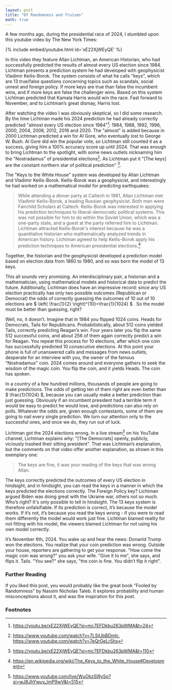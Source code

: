 ```yaml
---
layout: post
title: "Of Randomness and Truisms"
math: true
---
```


A few months ago, during the presidential race of 2024, I stumbled upon this youtube video by The New York Times:

{% include embed/youtube.html id='xE22XjWEyQE' %}

In this video they feature Allan Lichtman, an American Historian, who had successfully predicted the results of almost every US election
since 1984. Lichtman presents a prediction system he had developed with geophysicist Vladimir Keilis-Borok. The system consists of what
he calls "keys", which are 13 true/false questions concerning topics such as scandals, social unrest and foreign policy.
If more keys are true than false the incumbent wins, and if more keys are false the challenger wins.
Based on this system Lichtman predicted that Kamala Harris would win the race. Fast forward to November,
and to Lichtman’s great dismay, Harris lost.

After watching the video I was obviously skeptical, so I did some research. By the time Lichtman made his 2024 prediction he had already
correctly predicted "almost every US election since 1984"[^footnote1]: 1984, 1988, 1992, 1996, 2000, 2004, 2008, 2012, 2016 and 2020.
The "almost" is added because in 2000 Lichtman predicted a win for Al Gore, who eventually lost to George W. Bush. Al Gore did win the
popular vote, so Lichtman still counted it as a success, giving him a 100% accuracy score up until 2024. That was enough to bring Lichtman
to the spotlight, with some news outlets nicknaming him the "Nostradamus" of presidential elections[^footnote2].
As Lichtman put it "[The keys] are the constant northern star of political prediction" [^footnote3].

The "Keys to the White House" system was developed by Allan Lichtman and Vladimir Keilis-Borok. Keilis-Borok was a geophysicist, and interestingly he had worked on a mathematical model for predicting earthquakes:

> While attending a dinner party at Caltech in 1981, Allan Lichtman met Vladimir Keilis-Borok, a leading Russian geophysicist. Both men were 
Fairchild Scholars at Caltech. Keilis-Borok was interested in applying his prediction techniques to liberal-democratic political systems. This 
was not possible for him to do within the Soviet Union, which was a one-party state, and a guest at the party referred him to Lichtman. 
Lichtman attracted Keilis-Borok's interest because he was a quantitative historian who mathematically analyzed trends in American history. 
Lichtman agreed to help Keilis-Borok apply his prediction techniques to American presidential elections.[^footnote4]

Together, the historian and the geophysicist developed a prediction model based on election data from 1860 to 1980,
and so was born the model of 13 keys.

This all sounds very promising. An interdisciplinary pair, a historian and a mathematician, using mathematical models and historical data to
predict the future. Additionally, Lichtman does have an impressive record: since any US election practically has only two possible outcomes
(Republican or Democrat) the odds of correctly guessing the outcomes of 10 out of 10 elections are
$ \left( \frac{1}{2} \right)^{10}=\frac{1}{1024} $ . So the model must be better than guessing, right?

Well, no, it doesn’t. Imagine that in 1984 you flipped 1024 coins. Heads for Democrats, Tails for Republicans. Probabilistically,
about 512 coins yielded Tails, correctly predicting Reagan’s win. Four years later you flip the same 512 successful coins, and about
256 of them again correctly predict a win for Reagan. You repeat this process for 10 elections, after which one coin has successfully
predicted 10 consecutive elections. At this point your phone is full of unanswered calls and messages from news outlets, desperate for 
an interview with you, the owner of the famous "Nostradamus" coin. 2024 comes around and everyone gathers to seek the wisdom of the magic
coin. You flip the coin, and it yields Heads. The coin has spoken.

In a country of a few hundred millions, thousands of people are going to make predictions. The odds of getting ten of them right are
even better than $ \frac{1}{1024} $, because you can usually make a better prediction than just guessing.
Obviously if an incumbent president had a terrible term it would be easy 
to predict he would lose, and predictions can also rely on polls. Whatever the odds are, given enough contestants, some of them are 
going to nail every single prediction. We turn our attention only to the successful ones, and once we do, they run out of luck.

Lichtman got the 2024 elections wrong. In a live stream[^footnote5] on his YouTube channel, Lichtman explains why:
"[The Democrats] openly, publicly, viciously trashed their sitting president". That was Lichtman’s explanation, but the comments
on that video offer another explanation, as shown in this exemplary one:

> The keys are fine, it was your reading of the keys that was wrong Allan.

The keys correctly predicted the outcomes of every US election in hindsight, and in hindsight, you can read the keys in a manner in which
the keys predicted the elections correctly. The Foreign Policy key? Lichtman argued Biden was doing great with the Ukraine war, others
not so much. Who’s right? It's only possible to tell in hindsight. The 13 keys system is therefore unfalsifiable. If its prediction is correct,
it’s because the model works. If it’s not, it’s because you read the keys wrong - if you were to read them differently the model
would work just fine. Lichtman blamed reality for not fitting with his model, the viewers blamed Lichtman for not using his own model correctly.

It’s November 6th, 2024. You wake up and hear the news: Donanld Trump won the elections. You realize that your coin prediction was wrong.
Outside your house, reporters are gathering to get your response. "How come the magic coin was wrong?" you ask your wife.
"Give it to me", she says, and flips it. Tails. "You see?" she says, "the coin is fine. You didn’t flip it right".


### Further Reading

If you liked this post, you would probably like the great book "Fooled by Randomness" by Nassim Nicholas Taleb.
It explores probability and human misconceptions about it, and was the inspiration for this post.

### Footnotes

[^footnote1]: <https://youtu.be/xE22XjWEyQE?si=mc7EFDkbu263pWMA&t=24>
[^footnote2]: <https://www.youtube.com/watch?v=7LSjUbBDmlc>, <https://www.youtube.com/watch?v=7eQrGeLrShs>
[^footnote3]: <https://youtu.be/xE22XjWEyQE?si=mc7EFDkbu263pWMA&t=110>
[^footnote4]: <https://en.wikipedia.org/wiki/The_Keys_to_the_White_House#Development>
[^footnote5]: <https://www.youtube.com/live/WuOkzSI9ySo?si=wJ8JhYwuy_lmP9wV&t=515>

